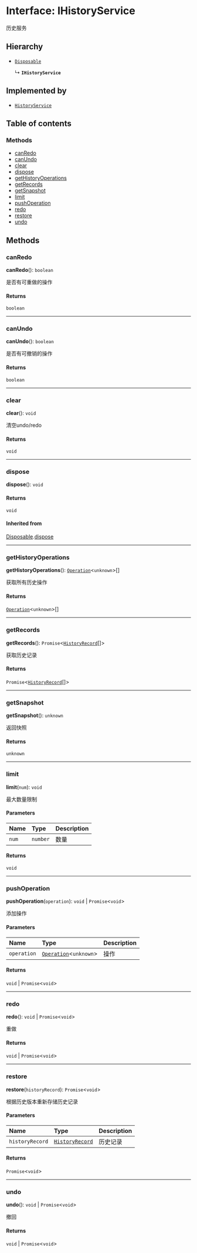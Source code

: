 # Interface: IHistoryService

历史服务

## Hierarchy

* [`Disposable`](/en/auto-docs/free-layout-editor/interfaces/Disposable-1.md)

  ↳ **`IHistoryService`**

## Implemented by

* [`HistoryService`](/en/auto-docs/free-layout-editor/classes/HistoryService.md)

## Table of contents

### Methods

* [canRedo](/en/auto-docs/free-layout-editor/interfaces/IHistoryService.md#canredo)
* [canUndo](/en/auto-docs/free-layout-editor/interfaces/IHistoryService.md#canundo)
* [clear](/en/auto-docs/free-layout-editor/interfaces/IHistoryService.md#clear)
* [dispose](/en/auto-docs/free-layout-editor/interfaces/IHistoryService.md#dispose)
* [getHistoryOperations](/en/auto-docs/free-layout-editor/interfaces/IHistoryService.md#gethistoryoperations)
* [getRecords](/en/auto-docs/free-layout-editor/interfaces/IHistoryService.md#getrecords)
* [getSnapshot](/en/auto-docs/free-layout-editor/interfaces/IHistoryService.md#getsnapshot)
* [limit](/en/auto-docs/free-layout-editor/interfaces/IHistoryService.md#limit)
* [pushOperation](/en/auto-docs/free-layout-editor/interfaces/IHistoryService.md#pushoperation)
* [redo](/en/auto-docs/free-layout-editor/interfaces/IHistoryService.md#redo)
* [restore](/en/auto-docs/free-layout-editor/interfaces/IHistoryService.md#restore)
* [undo](/en/auto-docs/free-layout-editor/interfaces/IHistoryService.md#undo)

## Methods

### canRedo

**canRedo**(): `boolean`

是否有可重做的操作

#### Returns

`boolean`

***

### canUndo

**canUndo**(): `boolean`

是否有可撤销的操作

#### Returns

`boolean`

***

### clear

**clear**(): `void`

清空undo/redo

#### Returns

`void`

***

### dispose

**dispose**(): `void`

#### Returns

`void`

#### Inherited from

[Disposable](/en/auto-docs/free-layout-editor/interfaces/Disposable-1.md).[dispose](/en/auto-docs/free-layout-editor/interfaces/Disposable-1.md#dispose)

***

### getHistoryOperations

**getHistoryOperations**(): [`Operation`](/en/auto-docs/free-layout-editor/interfaces/Operation.md)<`unknown`>\[]

获取所有历史操作

#### Returns

[`Operation`](/en/auto-docs/free-layout-editor/interfaces/Operation.md)<`unknown`>\[]

***

### getRecords

**getRecords**(): `Promise`<[`HistoryRecord`](/en/auto-docs/free-layout-editor/interfaces/HistoryRecord.md)\[]>

获取历史记录

#### Returns

`Promise`<[`HistoryRecord`](/en/auto-docs/free-layout-editor/interfaces/HistoryRecord.md)\[]>

***

### getSnapshot

**getSnapshot**(): `unknown`

返回快照

#### Returns

`unknown`

***

### limit

**limit**(`num`): `void`

最大数量限制

#### Parameters

| Name | Type | Description |
| :------ | :------ | :------ |
| `num` | `number` | 数量 |

#### Returns

`void`

***

### pushOperation

**pushOperation**(`operation`): `void` | `Promise`<`void`>

添加操作

#### Parameters

| Name | Type | Description |
| :------ | :------ | :------ |
| `operation` | [`Operation`](/en/auto-docs/free-layout-editor/interfaces/Operation.md)<`unknown`> | 操作 |

#### Returns

`void` | `Promise`<`void`>

***

### redo

**redo**(): `void` | `Promise`<`void`>

重做

#### Returns

`void` | `Promise`<`void`>

***

### restore

**restore**(`historyRecord`): `Promise`<`void`>

根据历史版本重新存储历史记录

#### Parameters

| Name | Type | Description |
| :------ | :------ | :------ |
| `historyRecord` | [`HistoryRecord`](/en/auto-docs/free-layout-editor/interfaces/HistoryRecord.md) | 历史记录 |

#### Returns

`Promise`<`void`>

***

### undo

**undo**(): `void` | `Promise`<`void`>

撤回

#### Returns

`void` | `Promise`<`void`>
